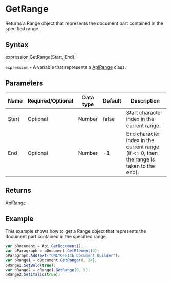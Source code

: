 # GetRange

Returns a Range object that represents the document part contained in the specified range.

## Syntax

expression.GetRange(Start, End);

`expression` - A variable that represents a [ApiRange](../ApiRange.md) class.

## Parameters

| **Name** | **Required/Optional** | **Data type** | **Default** | **Description** |
| ------------- | ------------- | ------------- | ------------- | ------------- |
| Start | Optional | Number | false | Start character index in the current range. |
| End | Optional | Number | -1 | End character index in the current range (if <= 0, then the range is taken to the end). |

## Returns

[ApiRange](../../ApiRange/ApiRange.md)

## Example

This example shows how to get a Range object that represents the document part contained in the specified range.

```javascript
var oDocument = Api.GetDocument();
var oParagraph = oDocument.GetElement(0);
oParagraph.AddText("ONLYOFFICE Document Builder");
var oRange1 = oDocument.GetRange(0, 24);
oRange1.SetBold(true);
var oRange2 = oRange1.GetRange(0, 9);
oRange2.SetItalic(true);
```
